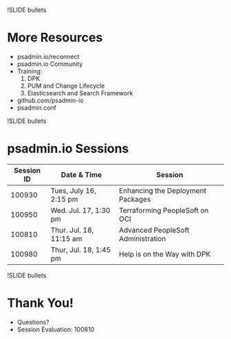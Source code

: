 !SLIDE bullets

# More Resources

* psadmin.io/reconnect
* psadmin.io Community
* Training:
  1. DPK
  1. PUM and Change Lifecycle
  1. Elasticsearch and Search Framework
* github.com/psadmin-io
* psadmin.conf

!SLIDE bullets

# psadmin.io Sessions

| **Session ID** | **Date & Time** | **Session** |
| -------------- | --------------- | --------- |
| 100930 | Tues, July 16, 2:15 pm | Enhancing the Deployment Packages |
| 100950 | Wed. Jul. 17, 1:30 pm | Terraforming PeopleSoft on OCI |
| 100810 | Thur. Jul. 18, 11:15 am | Advanced PeopleSoft Administration |
| 100980 | Thur, Jul. 18, 1:45 pm | Help is on the Way with DPK |

!SLIDE bullets

#  Thank You!

* Questions?
* Session Evaluation: 100810
